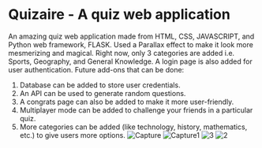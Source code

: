 # Quizaire - A quiz web application
An amazing quiz web application made from HTML, CSS, JAVASCRIPT, and Python web framework, FLASK.
Used a Parallax effect to make it look more mesmerizing and magical. 
Right now, only 3 categories are added i.e. Sports, Geography, and General Knowledge.
A login page is also added for user authentication. 
Future add-ons that can be done:
  1. Database can be added to store user credentials.
  2. An API can be used to generate random questions.
  3. A congrats page can also be added to make it more user-friendly.
  4. Multiplayer mode can be added to challenge your friends in a particular quiz.
  5. More categories can be added (like technology, history, mathematics, etc.) to give users more options.
![Capture](https://github.com/prem-karanwal/Quizaire/assets/113821428/529af04f-4ef4-44e6-9d4c-7d944d54206a)
![Capture1](https://github.com/prem-karanwal/Quizaire/assets/113821428/555a3ca0-800b-43e6-ae94-bac1e39af2bb)
![3](https://github.com/prem-karanwal/Quizaire/assets/113821428/db5f257e-cf7f-4c38-932c-a89aa8e62c18)
![2](https://github.com/prem-karanwal/Quizaire/assets/113821428/8010faec-a9d5-44cf-a4c1-ea80216415bd)

